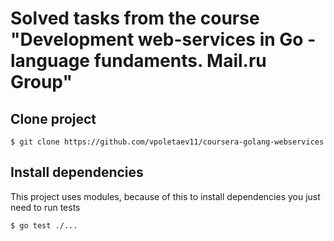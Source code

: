 # Solved tasks from the course "Development web-services in Go - language fundaments. Mail.ru Group"

## Clone project
```shell
$ git clone https://github.com/vpoletaev11/coursera-golang-webservices
```
## Install dependencies
This project uses modules, because of this to install dependencies you just need to run tests
```shell
$ go test ./...
```